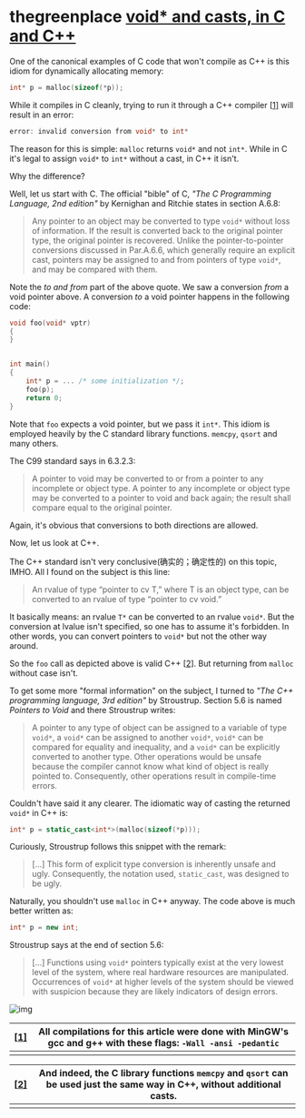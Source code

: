 # thegreenplace [void* and casts, in C and C++](https://eli.thegreenplace.net/2009/11/16/void-and-casts-in-c-and-c)

One of the canonical examples of C code that won't compile as C++ is this idiom for dynamically allocating memory:

```C++
int* p = malloc(sizeof(*p));
```

While it compiles in C cleanly, trying to run it through a C++ compiler [[1\]](https://eli.thegreenplace.net/2009/11/16/void-and-casts-in-c-and-c#id3) will result in an error:

```c++
error: invalid conversion from void* to int*
```

The reason for this is simple: `malloc` returns `void*` and not `int*`. While in C it's legal to assign `void*` to `int*` without a cast, in C++ it isn't.

Why the difference?

Well, let us start with C. The official "bible" of C, *"The C Programming Language, 2nd edition"* by Kernighan and Ritchie states in section A.6.8:

> Any pointer to an object may be converted to type `void*` without loss of information. If the result is converted back to the original pointer type, the original pointer is recovered. Unlike the pointer-to-pointer conversions discussed in Par.A.6.6, which generally require an explicit cast, pointers may be assigned to and from pointers of type `void*`, and may be compared with them.

Note the *to and from* part of the above quote. We saw a conversion *from* a void pointer above. A conversion *to* a void pointer happens in the following code:

```c++
void foo(void* vptr)
{
}


int main()
{
    int* p = ... /* some initialization */;
    foo(p);
    return 0;
}
```

Note that `foo` expects a void pointer, but we pass it `int*`. This idiom is employed heavily by the C standard library functions. `memcpy`, `qsort` and many others.

The C99 standard says in 6.3.2.3:

> A pointer to void may be converted to or from a pointer to any incomplete or object type. A pointer to any incomplete or object type may be converted to a pointer to void and back again; the result shall compare equal to the original pointer.

Again, it's obvious that conversions to both directions are allowed.

Now, let us look at C++.

The C++ standard isn't very conclusive(确实的；确定性的) on this topic, IMHO. All I found on the subject is this line:

> An rvalue of type “pointer to cv T,” where T is an object type, can be converted to an rvalue of type “pointer to cv void.”

It basically means: an rvalue `T*` can be converted to an rvalue `void*`. But the conversion at lvalue isn't specified, so one has to assume it's forbidden. In other words, you can convert pointers to `void*` but not the other way around.

So the `foo` call as depicted above is valid C++ [[2\]](https://eli.thegreenplace.net/2009/11/16/void-and-casts-in-c-and-c#id4). But returning from `malloc` without case isn't.

To get some more "formal information" on the subject, I turned to *"The C++ programming language, 3rd edition"* by Stroustrup. Section 5.6 is named *Pointers to Void* and there Stroustrup writes:

> A pointer to any type of object can be assigned to a variable of type `void*`, a `void*` can be assigned to another `void*`, `void*` can be compared for equality and inequality, and a `void*` can be explicitly converted to another type. Other operations would be unsafe because the compiler cannot know what kind of object is really pointed to. Consequently, other operations result in compile-time errors.

Couldn't have said it any clearer. The idiomatic way of casting the returned `void*` in C++ is:

```C++
int* p = static_cast<int*>(malloc(sizeof(*p)));
```

Curiously, Stroustrup follows this snippet with the remark:

> [...] This form of explicit type conversion is inherently unsafe and ugly. Consequently, the notation used, `static_cast`, was designed to be ugly.

Naturally, you shouldn't use `malloc` in C++ anyway. The code above is much better written as:

```c++
int* p = new int;
```

Stroustrup says at the end of section 5.6:

> [...] Functions using `void*` pointers typically exist at the very lowest level of the system, where real hardware resources are manipulated. Occurrences of `void*` at higher levels of the system should be viewed with suspicion because they are likely indicators of design errors.

![img](https://eli.thegreenplace.net/images/hline.jpg)

| [[1\]](https://eli.thegreenplace.net/2009/11/16/void-and-casts-in-c-and-c#id1) | All compilations for this article were done with MinGW's gcc and g++ with these flags: `-Wall -ansi -pedantic` |
| ------------------------------------------------------------ | ------------------------------------------------------------ |
|                                                              |                                                              |

| [[2\]](https://eli.thegreenplace.net/2009/11/16/void-and-casts-in-c-and-c#id2) | And indeed, the C library functions `memcpy` and `qsort` can be used just the same way in C++, without additional casts. |
| ------------------------------------------------------------ | ------------------------------------------------------------ |
|                                                              |                                                              |